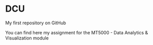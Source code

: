 # DCU
My first repository on GitHub

You can find here my assignment for the MT5000 - Data Analytics & Visualization module
